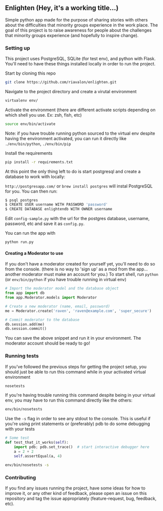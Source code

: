 ## Enlighten (Hey, it's a working title...)

Simple python app made for the purpose of sharing stories with others
about the difficulties that minority groups experience in
the work place. The goal of this project is to raise awareness for people
about the challenges that minority groups experience
(and hopefully to inspire change).

### Setting up

This project uses PostgreSQL, SQLite (for test env), and python with Flask. You'll
need to have these things installed locally in order to run the project.



Start by cloning this repo
```bash
git clone https://github.com/riavalon/enlighten.git
```

Navigate to the project directory and create a virutal environment
```bash
virtualenv env/
```

Activate the environment (there are different activate scripts depending on which shell you use. Ex: zsh, fish, etc)
```bash
source env/bin/activate
```

Note: if you have trouble running python sourced to the virtual env despite having the environment activated, you can run
it directly like `./env/bin/python`, `./env/bin/pip`

Install the requirements
```bash
pip install -r requirements.txt
```

At this point the only thing left to do is start postgresql and create a database to work with locally:

`http://postgresapp.com/` or `brew install postgres` will instal PostgreSQL for you. You can then run:
```bash
$ psql postgres
$ CREATE USER username WITH PASSWORD 'password'
$ CREATE DATABASE enlightendb WITH OWNER username
```

Edit `config-sample.py` with the url for the postgres database, username, password, etc and save it as `config.py`.

You can run the app with
```bash
python run.py
```


#### Creating a Moderator to use

If you don't have a moderator created for yourself yet, you'll need to do so from the console. (there is no way
to 'sign up' as a mod from the app... another moderator must make an account for you.) To start shell, run `python` (or  `env/bin/python` if you have trouble running in virtual env)

```python
# Import the moderator model and the database object
from app import db
from app.Moderator.models import Moderator

# Create a new moderator (name, email, password)
me = Moderator.create('raven', 'raven@example.com', 'super_secure')

# Commit moderator to the database
db.session.add(me)
db.session.commit()
```

You can save the above snippet and run it in your environment. The moderator account should be ready to go!

### Running tests

If you've followed the previous steps for getting the project setup, you should just be able to run this command while in your activated virtual environment

```bash
nosetests
```

If you're having trouble running this command despite being in your virtual env, you may have to run this command directly like the others:

```bash
env/bin/nosetests
```

Use the `-s` flag in order to see any stdout to the console. This is useful if you're using print statements or (preferably) pdb to do some debugging with your tests

```python
# Some test
def test_that_it_works(self):
    import pdb; pdb.set_trace()  # start interactive debugger here
    a = 2 + 2
    self.assertEqual(a, 4)
```

```bash
env/bin/nosetests -s
```

### Contributing

If you find any issues running the project, have some ideas for how to improve it, or any other kind
of feedback, please open an issue on this repository and tag the issue appropriately (feature-request, bug, feedback, etc).
